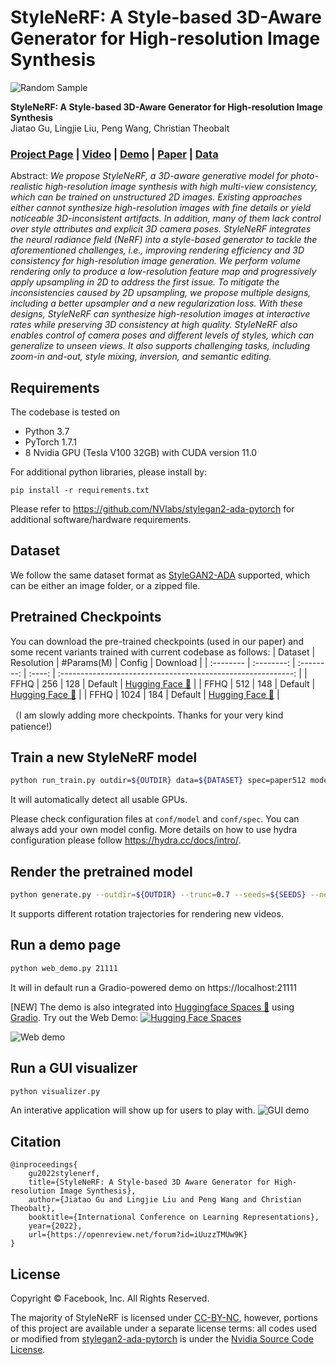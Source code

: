 # StyleNeRF: A Style-based 3D-Aware Generator for High-resolution Image Synthesis</sub>

![Random Sample](./docs/random_sample.jpg)

**StyleNeRF: A Style-based 3D-Aware Generator for High-resolution Image Synthesis**<br>
Jiatao Gu, Lingjie Liu, Peng Wang, Christian Theobalt<br>
### [Project Page](http://jiataogu.me/style_nerf) | [Video](http://jiataogu.me/style_nerf) | [Demo](https://huggingface.co/spaces/facebook/StyleNeRF) | [Paper](https://arxiv.org/abs/2110.08985) | [Data](#dataset)<br>

Abstract: *We propose StyleNeRF, a 3D-aware generative model for photo-realistic high-resolution image synthesis with high multi-view consistency, which can be trained on unstructured 2D images. Existing approaches either cannot synthesize high-resolution images with fine details or yield noticeable 3D-inconsistent artifacts. In addition, many of them lack control over style attributes and explicit 3D camera poses. StyleNeRF integrates the neural radiance field (NeRF) into a style-based generator to tackle the aforementioned challenges, i.e., improving rendering efficiency and 3D consistency for high-resolution image generation. We perform volume rendering only to produce a low-resolution feature map and progressively apply upsampling in 2D to address the first issue. To mitigate the inconsistencies caused by 2D upsampling, we propose multiple designs, including a better upsampler and a new regularization loss. With these designs, StyleNeRF can synthesize high-resolution images at interactive rates while preserving 3D consistency at high quality. StyleNeRF also enables control of camera poses and different levels of styles, which can generalize to unseen views. It also supports challenging tasks, including zoom-in and-out, style mixing, inversion, and semantic editing.*

## Requirements
The codebase is tested on 
* Python 3.7
* PyTorch 1.7.1
* 8 Nvidia GPU (Tesla V100 32GB) with CUDA version 11.0

For additional python libraries, please install by:

```
pip install -r requirements.txt
```

Please refer to https://github.com/NVlabs/stylegan2-ada-pytorch for additional software/hardware requirements.

## Dataset
We follow the same dataset format as [StyleGAN2-ADA](https://github.com/NVlabs/stylegan2-ada-pytorch#preparing-datasets) supported, which can be either an image folder, or a zipped file.

## Pretrained Checkpoints
You can download the pre-trained checkpoints (used in our paper) and some recent variants trained with current codebase as follows:
| Dataset   | Resolution | #Params(M) | Config |                           Download                           |
| :-------- | :--------: | :--------: | :----: | :----------------------------------------------------------: |
| FFHQ      |    256     | 128        | Default |  [Hugging Face 🤗](https://huggingface.co/facebook/stylenerf-ffhq-config-basic/blob/main/ffhq_256.pkl) |
| FFHQ      |    512     | 148        | Default |  [Hugging Face 🤗](https://huggingface.co/facebook/stylenerf-ffhq-config-basic/blob/main/ffhq_512.pkl) |
| FFHQ      |    1024    | 184        | Default |  [Hugging Face 🤗](https://huggingface.co/facebook/stylenerf-ffhq-config-basic/blob/main/ffhq_1024.pkl) |

（I am slowly adding more checkpoints. Thanks for your very kind patience!)


## Train a new StyleNeRF model
```bash
python run_train.py outdir=${OUTDIR} data=${DATASET} spec=paper512 model=stylenerf_ffhq
```
It will automatically detect all usable GPUs.

Please check configuration files at ```conf/model``` and ```conf/spec```. You can always add your own model config. More details on how to use hydra configuration please follow https://hydra.cc/docs/intro/.

## Render the pretrained model
```bash
python generate.py --outdir=${OUTDIR} --trunc=0.7 --seeds=${SEEDS} --network=${CHECKPOINT_PATH} --render-program="rotation_camera"
```
It supports different rotation trajectories for rendering new videos.

## Run a demo page
```bash
python web_demo.py 21111
```
It will in default run a Gradio-powered demo on https://localhost:21111

[NEW]
The demo is also integrated into [Huggingface Spaces 🤗](https://huggingface.co/spaces) using [Gradio](https://github.com/gradio-app/gradio). Try out the Web Demo: [![Hugging Face Spaces](https://img.shields.io/badge/%F0%9F%A4%97%20Hugging%20Face-Spaces-blue)](https://huggingface.co/spaces/facebook/StyleNeRF)

![Web demo](./docs/web_demo.gif)
## Run a GUI visualizer
```bash
python visualizer.py
```
An interative application will show up for users to play with.
![GUI demo](./docs/gui_demo.gif)
## Citation

```
@inproceedings{
    gu2022stylenerf,
    title={StyleNeRF: A Style-based 3D Aware Generator for High-resolution Image Synthesis},
    author={Jiatao Gu and Lingjie Liu and Peng Wang and Christian Theobalt},
    booktitle={International Conference on Learning Representations},
    year={2022},
    url={https://openreview.net/forum?id=iUuzzTMUw9K}
}
```


## License

Copyright &copy; Facebook, Inc. All Rights Reserved.

The majority of StyleNeRF is licensed under [CC-BY-NC](https://creativecommons.org/licenses/by-nc/4.0/), however, portions of this project are available under a separate license terms: all codes used or modified from [stylegan2-ada-pytorch](https://github.com/NVlabs/stylegan2-ada-pytorch) is under the [Nvidia Source Code License](https://nvlabs.github.io/stylegan2-ada-pytorch/license.html).


